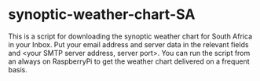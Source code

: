 # synoptic-weather-chart-SA

This is a script for downloading the synoptic weather chart for South Africa in your Inbox.
Put your email address and server data in the relevant fields <your email address> and <your SMTP server address, server port>.
You can run the script from an always on RaspberryPi to get the weather chart delivered on a frequent basis.
